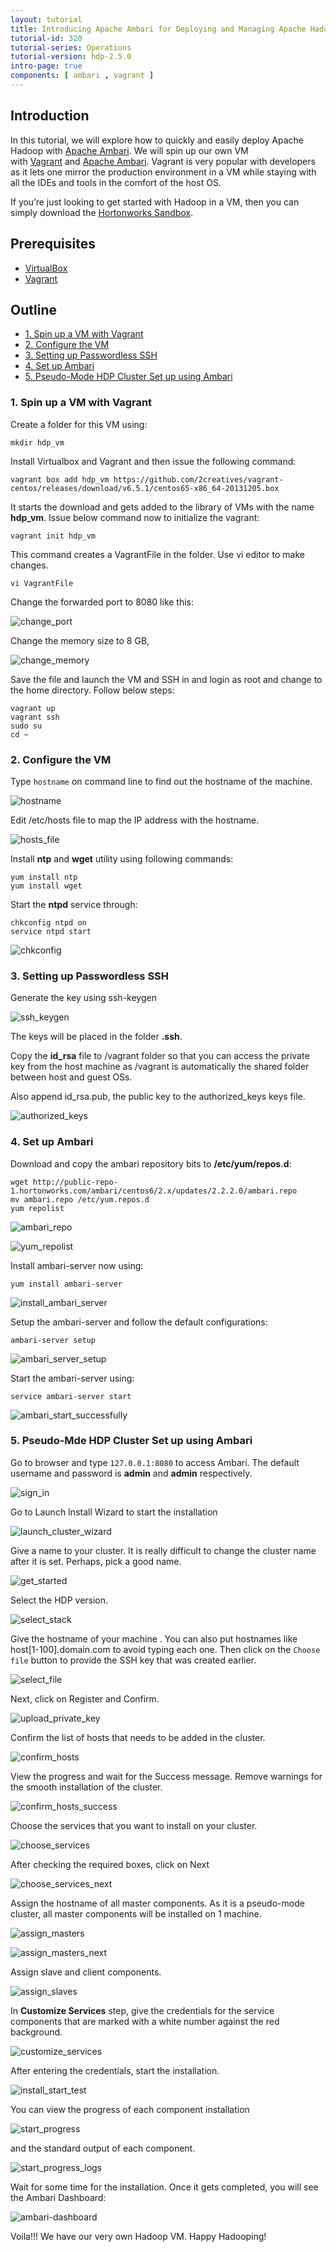 ```yaml
---
layout: tutorial
title: Introducing Apache Ambari for Deploying and Managing Apache Hadoop
tutorial-id: 320
tutorial-series: Operations
tutorial-version: hdp-2.5.0
intro-page: true
components: [ ambari , vagrant ]
---
```


## Introduction

In this tutorial, we will explore how to quickly and easily deploy Apache Hadoop with [Apache Ambari](http://hortonworks.com/hadoop/ambari). We will spin up our own VM with [Vagrant](http://www.vagrantup.com/) and [Apache Ambari](http://hortonworks.com/hadoop/ambari). Vagrant is very popular with developers as it lets one mirror the production environment in a VM while staying with all the IDEs and tools in the comfort of the host OS.

If you’re just looking to get started with Hadoop in a VM, then you can simply download the [Hortonworks Sandbox](http://hortonworks.com/sandbox).

## Prerequisites

*   [VirtualBox](https://www.virtualbox.org/wiki/Downloads)
*   [Vagrant](http://vagrantup.com/)

## Outline

- [1. Spin up a VM with Vagrant](#spin-up)
- [2. Configure the VM](#configure-vm)
- [3. Setting up Passwordless SSH](#passwordless-ssh)
- [4. Set up Ambari](#setup-ambari)
- [5. Pseudo-Mode HDP Cluster Set up using Ambari](#pseudo-mode)


### 1. Spin up a VM with Vagrant <a id="spin-up"></a>

Create a folder for this VM using:

~~~
mkdir hdp_vm
~~~

Install Virtualbox and Vagrant and then issue the following command:

~~~
vagrant box add hdp_vm https://github.com/2creatives/vagrant-centos/releases/download/v6.5.1/centos65-x86_64-20131205.box
~~~

It starts the download and gets added to the library of VMs with the name **hdp_vm**. Issue below command now to initialize the vagrant:

~~~
vagrant init hdp_vm
~~~

This command creates a VagrantFile in the folder. Use vi editor to make changes.

~~~
vi VagrantFile
~~~

Change the forwarded port to 8080 like this:

![change_port](/assets/introducing-apache-ambari-deploying-managing-hadoop/change_port.png)

Change the memory size to 8 GB,

![change_memory](/assets/introducing-apache-ambari-deploying-managing-hadoop/change_memory.png)

Save the file and launch the VM and SSH in and login as root and change to the home directory. Follow below steps:

~~~
vagrant up
vagrant ssh
sudo su
cd ~
~~~

### 2. Configure the VM <a id="configure-vm"></a>

Type `hostname` on command line to find out the hostname of the machine.

![hostname](/assets/introducing-apache-ambari-deploying-managing-hadoop/hostname.png)

Edit /etc/hosts file to map the IP address with the hostname.

![hosts_file](/assets/introducing-apache-ambari-deploying-managing-hadoop/hosts_file.png)

Install **ntp** and **wget** utility using following commands:

~~~
yum install ntp
yum install wget
~~~

Start the **ntpd** service through:

~~~
chkconfig ntpd on
service ntpd start
~~~

![chkconfig](/assets/introducing-apache-ambari-deploying-managing-hadoop/chkconfig.png)

### 3. Setting up Passwordless SSH <a id="passwordless-ssh"></a>

Generate the key using ssh-keygen

![ssh_keygen](/assets/introducing-apache-ambari-deploying-managing-hadoop/ssh_keygen.png)

The keys will be placed in the folder **.ssh**.  

Copy the **id_rsa** file to /vagrant folder so that you can access the private key from the host machine as /vagrant is automatically the shared folder between host and guest OSs.

Also append id_rsa.pub, the public key to the authorized_keys keys file.

![authorized_keys](/assets/introducing-apache-ambari-deploying-managing-hadoop/authorized_keys.png)

### 4. Set up Ambari <a id="setup-ambari"></a>

Download and copy the ambari repository bits to **/etc/yum/repos.d**:

~~~
wget http://public-repo-1.hortonworks.com/ambari/centos6/2.x/updates/2.2.2.0/ambari.repo
mv ambari.repo /etc/yum.repos.d
yum repolist
~~~

![ambari_repo](/assets/introducing-apache-ambari-deploying-managing-hadoop/ambari_repo.png)

![yum_repolist](/assets/introducing-apache-ambari-deploying-managing-hadoop/yum_repolist.png)

Install ambari-server now using:

~~~
yum install ambari-server
~~~

![install_ambari_server](/assets/introducing-apache-ambari-deploying-managing-hadoop/install_ambari_server.png)

Setup the ambari-server and follow the default configurations:

~~~
ambari-server setup
~~~

![ambari_server_setup](/assets/introducing-apache-ambari-deploying-managing-hadoop/ambari_server_setup.png)

Start the ambari-server using:

~~~
service ambari-server start
~~~

![ambari_start_successfully](/assets/introducing-apache-ambari-deploying-managing-hadoop/ambari_start_successfully.png)

### 5. Pseudo-Mde HDP Cluster Set up using Ambari <a id="pseudo-mode"></a>

Go to browser and type `127.0.0.1:8080` to access Ambari. The default username and password is **admin** and **admin** respectively.

![sign_in](/assets/introducing-apache-ambari-deploying-managing-hadoop/sign_in.png)

Go to Launch Install Wizard to start the installation

![launch_cluster_wizard](/assets/introducing-apache-ambari-deploying-managing-hadoop/launch_cluster_wizard.png)

Give a name to your cluster. It is really difficult to change the cluster name after it is set. Perhaps, pick a good name.

![get_started](/assets/introducing-apache-ambari-deploying-managing-hadoop/get_started.png)

Select the HDP version.

![select_stack](/assets/introducing-apache-ambari-deploying-managing-hadoop/select_stack.png)

Give the hostname of your machine . You can also put hostnames like host[1-100].domain.com to avoid typing each one. Then click on the `Choose file` button to provide the SSH key that was created earlier.

![select_file](/assets/introducing-apache-ambari-deploying-managing-hadoop/select_file.png)

Next, click on Register and Confirm.

![upload_private_key](/assets/introducing-apache-ambari-deploying-managing-hadoop/upload_private_key.png)

Confirm the list of hosts that needs to be added in the cluster.

![confirm_hosts](/assets/introducing-apache-ambari-deploying-managing-hadoop/confirm_hosts.png)

View the progress and wait for the Success message. Remove warnings for the smooth installation of the cluster.

![confirm_hosts_success](/assets/introducing-apache-ambari-deploying-managing-hadoop/confirm_hosts_success.png)

Choose the services that you want to install on your cluster.

![choose_services](/assets/introducing-apache-ambari-deploying-managing-hadoop/choose_services.png)

After checking the required boxes, click on Next

![choose_services_next](/assets/introducing-apache-ambari-deploying-managing-hadoop/choose_services_next.png)

Assign the hostname of all master components. As it is a pseudo-mode cluster, all master components will be installed on 1 machine.

![assign_masters](/assets/introducing-apache-ambari-deploying-managing-hadoop/assign_masters.png)

![assign_masters_next](/assets/introducing-apache-ambari-deploying-managing-hadoop/assign_masters_next.png)

Assign slave and client components.

![assign_slaves](/assets/introducing-apache-ambari-deploying-managing-hadoop/assign_slaves.png)

In **Customize Services** step, give the credentials for the service components that are marked with a white number against the red background.

![customize_services](/assets/introducing-apache-ambari-deploying-managing-hadoop/customize_services.png)

After entering the credentials, start the installation.

![install_start_test](/assets/introducing-apache-ambari-deploying-managing-hadoop/install_start_test.png)

You can view the progress of each component installation

![start_progress](/assets/introducing-apache-ambari-deploying-managing-hadoop/start_progress.png)

and the standard output of each component.

![start_progress_logs](/assets/introducing-apache-ambari-deploying-managing-hadoop/start_progress_logs.png)

Wait for some time for the installation. Once it gets completed, you will see the Ambari Dashboard:

![ambari-dashboard](/assets/introducing-apache-ambari-deploying-managing-hadoop/ambari-dashboard.png)

Voila!!! We have our very own Hadoop VM.
Happy Hadooping!
